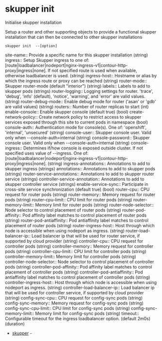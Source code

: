 # skupper init

Initialise skupper installation

Setup a router and other supporting objects to provide a functional skupper installation that can then be connected to other skupper installations

    skupper init  --[option]

site-name:: 
Provide a specific name for this skupper installation
 (string)
ingress:: 
Setup Skupper ingress to one of: [route|loadbalancer|nodeport|nginx-ingress-v1|contour-http-proxy|ingress|none]. If not specified route is used when available, otherwise loadbalancer is used.
 (string)
ingress-host:: 
Hostname or alias by which the ingress route or proxy can be reached
 (string)
router-mode:: 
Skupper router-mode (default "interior")
 (string)
labels:: 
Labels to add to skupper pods
 (strings)
router-logging:: 
Logging settings for router. 'trace', 'debug', 'info' (default), 'notice', 'warning', and 'error' are valid values.
 (string)
router-debug-mode:: 
Enable debug mode for router ('asan' or 'gdb' are valid values)
 (string)
routers:: 
Number of router replicas to start
 (int)
enable-console:: 
Enable skupper console (default true)
 (bool)
create-network-policy:: 
Create network policy to restrict access to skupper services exposed through this site to current pods in namespace
 (bool)
console-auth:: 
Authentication mode for console(s). One of: 'openshift', 'internal', 'unsecured'
 (string)
console-user:: 
Skupper console user. Valid only when --console-auth=internal
 (string)
console-password:: 
Skupper console user. Valid only when --console-auth=internal
 (string)
console-ingress:: 
Determines if/how console is exposed outside cluster. If not specified uses value of --ingress. One of: [route|loadbalancer|nodeport|nginx-ingress-v1|contour-http-proxy|ingress|none].
 (string)
ingress-annotations:: 
Annotations to add to skupper ingress
 (strings)
annotations:: 
Annotations to add to skupper pods
 (strings)
router-service-annotations:: 
Annotations to add to skupper router service
 (strings)
controller-service-annotation:: 
Annotations to add to skupper controller service
 (strings)
enable-service-sync:: 
Participate in cross-site service synchronization (default true)
 (bool)
router-cpu:: 
CPU request for router pods
 (string)
router-memory:: 
Memory request for router pods
 (string)
router-cpu-limit:: 
CPU limit for router pods
 (string)
router-memory-limit:: 
Memory limit for router pods
 (string)
router-node-selector:: 
Node selector to control placement of router pods
 (string)
router-pod-affinity:: 
Pod affinity label matches to control placement of router pods
 (string)
router-pod-antiaffinity:: 
Pod antiaffinity label matches to control placement of router pods
 (string)
router-ingress-host:: 
Host through which node is accessible when using nodeport as ingress.
 (string)
router-load-balancer-ip:: 
Load balancer ip that will be used for router service, if supported by cloud provider
 (string)
controller-cpu:: 
CPU request for controller pods
 (string)
controller-memory:: 
Memory request for controller pods
 (string)
controller-cpu-limit:: 
CPU limit for controller pods
 (string)
controller-memory-limit:: 
Memory limit for controller pods
 (string)
controller-node-selector:: 
Node selector to control placement of controller pods
 (string)
controller-pod-affinity:: 
Pod affinity label matches to control placement of controller pods
 (string)
controller-pod-antiaffinity:: 
Pod antiaffinity label matches to control placement of controller pods
 (string)
controller-ingress-host:: 
Host through which node is accessible when using nodeport as ingress.
 (string)
controller-load-balancer-ip:: 
Load balancer ip that will be used for controller service, if supported by cloud provider
 (string)
config-sync-cpu:: 
CPU request for config-sync pods
 (string)
config-sync-memory:: 
Memory request for config-sync pods
 (string)
config-sync-cpu-limit:: 
CPU limit for config-sync pods
 (string)
config-sync-memory-limit:: 
Memory limit for config-sync pods
 (string)
timeout:: 
Configurable timeout for the ingress loadbalancer option. (default 2m0s)
 (duration)

* [skupper](skupper.adoc)	 -
